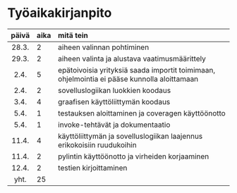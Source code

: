 # Työaikakirjanpito

| päivä | aika | mitä tein   |
| :----:|:-----|:-----|
| 28.3. | 2 | aiheen valinnan pohtiminen |
| 29.3. | 2 | aiheen valinta ja alustava vaatimusmäärittely |
| 2.4. | 5 | epätoivoisia yrityksiä saada importit toimimaan, ohjelmointia ei pääse kunnolla aloittamaan |
| 2.4. | 2 | sovelluslogiikan luokkien koodaus |
| 3.4. | 4 | graafisen käyttöliittymän koodaus |
| 5.4. | 1 | testauksen aloittaminen ja coveragen käyttöönotto |
| 5.4. | 1 | invoke-tehtävät ja dokumentaatio |
| 11.4. | 4 | käyttöliittymän ja sovelluslogiikan laajennus erikokoisiin ruudukoihin |
| 11.4. | 2 | pylintin käyttöönotto ja virheiden korjaaminen |
| 12.4. | 2 | testien kirjoittaminen |
| yht. | 25 | |
